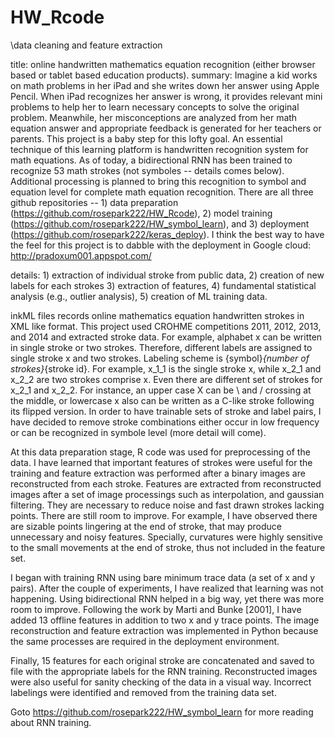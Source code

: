 # HW_Rcode

\\data cleaning and feature extraction

title: online handwritten mathematics equation recognition (either browser based or tablet based education products).
summary: Imagine a kid works on math problems in her iPad and she writes down her answer using Apple Pencil. When iPad recognizes her answer is wrong, it provides relevant mini problems to help her to learn necessary concepts to solve the original problem. Meanwhile, her misconceptions are analyzed from her math equation answer and appropriate feedback is generated for her teachers or parents. This project is a baby step for this lofty goal. An essential technique of this learning platform is handwritten recognition system for math equations. As of today, a bidirectional RNN has been trained to recognize 53 math strokes (not symboles -- details comes below). Additional processing is planned to bring this recognition to symbol and equation level for complete math equation recognition.
There are all three github repositories --  1) data preparation (https://github.com/rosepark222/HW_Rcode), 2) model training (https://github.com/rosepark222/HW_symbol_learn), and 3) deployment (https://github.com/rosepark222/keras_deploy). 
I think the best way to have the feel for this project is to dabble with the deployment in Google cloud: http://pradoxum001.appspot.com/

details: 1) extraction of individual stroke from public data, 2) creation of new labels for each strokes 3) extraction of features, 4) fundamental statistical analysis (e.g., outlier analysis), 5) creation of ML training data.

inkML files records online mathematics equation handwritten strokes in XML like format. This project used CROHME competitions 2011, 2012, 2013, and 2014 and extracted stroke data. 
For example, alphabet x can be written in single stroke or two strokes. Therefore, different labels are assigned to single stroke x and two strokes. Labeling scheme is {symbol}_{number of strokes}_{stroke id}. For example, x_1_1 is the single stroke x, while x_2_1 and x_2_2 are two strokes comprise x. Even there are different set of strokes for x_2_1 and x_2_2. For instance, an upper case X can be \ and / crossing at the middle, or lowercase x also can be written as a C-like stroke following its flipped version. In order to have trainable sets of stroke and label pairs, I have decided to remove stroke combinations either occur in low frequency or can be recognized in symbole level (more detail will come). 

At this data preparation stage, R code was used for preprocessing of the data. I have learned that important features of strokes were useful for the training and feature extraction was performed after a binary images are reconstructed from each stroke. Features are extracted from reconstructed images after a set of image processings such as interpolation, and gaussian filtering. They are necessary to reduce noise and fast drawn strokes lacking points. There are still room to improve. For example, I have observed there are sizable points lingering at the end of stroke, that may produce unnecessary and noisy features. Specially, curvatures were highly sensitive to the small movements at the end of stroke, thus not included in the feature set. 

I began with training RNN using bare minimum trace data (a set of x and y pairs). After the couple of experiments, I have realized that learning was not happening. Using bidirectional RNN helped in a big way, yet there was more room to improve. Following the work by Marti and Bunke [2001], 
I have added 13 offline features in addition to two x and y trace points. The image reconstruction and feature extraction was implemented in Python because the same processes are required in the deployment environment.

Finally, 15 features for each original stroke are concatenated and saved to file with the appropriate labels for the RNN training. Reconstructed images were also useful for sanity checking of the data in a visual way. Incorrect labelings were identified and removed from the training data set. 

Goto https://github.com/rosepark222/HW_symbol_learn  for more reading about RNN training. 
 

